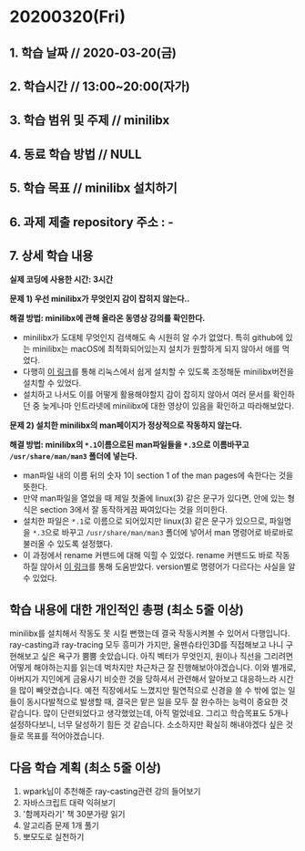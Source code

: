 # 20200320\(Fri\)

## 1. 학습 날짜 // 2020-03-20\(금\)

## 2. 학습시간 // 13:00~20:00\(자가\)

## 3. 학습 범위 및 주제 // minilibx

## 4. 동료 학습 방법 // NULL

## 5. 학습 목표 // minilibx 설치하기

## 6. 과제 제출 repository 주소 : -

## 7. 상세 학습 내용

**실제 코딩에 사용한 시간: 3시간**

**문제 1\) 우선 minilibx가 무엇인지 감이 잡히지 않는다..**

**해결 방법: minilibx에 관해 올라온 동영상 강의를 확인한다.**

* minilibx가 도대체 무엇인지 검색해도 속 시원히 알 수가 없었다. 특히 github에 있는 minilibx는 macOS에 최적화되어있는지 설치가 원할하게 되지 않아서 애를 먹었다.
* 다행히 [이 링크](https://github.com/Artygo8/minilibx_linux)를 통해 리눅스에서 쉽게 설치할 수 있도록 조정해둔 minilibx버전을 설치할 수 있었다.
* 설치하고 나서도 이를 어떻게 활용해야할지 감이 잡히지 않아서 여러 문서를 확인하던 중 늦게나마 인트라넷에 minilibx에 대한 영상이 있음을 확인하고 따라해보았다.

**문제 2\) 설치한 minilibx의 man페이지가 정상적으로 작동하지 않는다.**

**해결 방법: minilibx의 `*.1`이름으로된 man파일들을 `*.3`으로 이름바꾸고 `/usr/share/man/man3` 폴더에 넣는다.**

* man파일 내의 이름 뒤의 숫자 1이 section 1 of the man pages에 속한다는 것을 뜻한다.
* 만약 man파일을 열었을 때 제일 첫줄에 linux\(3\) 같은 문구가 있다면, 안에 있는 형식은 section 3에서 잘 동작하게끔 짜여있다는 것을 의미한다.
* 설치한 파일은 `*.1`로 이름으로 되어있지만 linux\(3\) 같은 문구가 있으므로, 파일명을 `*.3`으로 바꾸고 `/usr/share/man/man3` 폴더에 넣어서 man 명령어로 바로바로 불러올 수 있도록 설정했다.
* 이 과정에서 rename 커맨드에 대해 익힐 수 있었다. rename 커맨드도 바로 작동하질 않아서 [이 링크](https://askubuntu.com/questions/1024960/rename-not-working)를 통해 도움받았다. version별로 명령어가 다르다는 사실을 알 수 있었다.

## 학습 내용에 대한 개인적인 총평 \(최소 5줄 이상\)

minilibx를 설치해서 작동도 못 시킬 뻔했는데 결국 작동시켜볼 수 있어서 다행입니다. ray-casting과 ray-tracing 모두 흥미가 가지만, 울펜슈타인3D를 직접해보고 나니 구현해보고 싶은 욕구가 뿜뿜 솟았습니다. 아직 벡터가 무엇인지, 원이나 직선을 그리려면 어떻게 해야하는지를 읽는데 벅차지만 차근차근 잘 진행해보아야겠습니다. 이와 별개로, 아버지가 지인에게 금융사기 비슷한 것을 당하셔서 관련해서 알아보고 대응하느라 시간을 많이 빼앗겼습니다. 예전 직장에서도 느꼈지만 필연적으로 신경을 쓸 수 밖에 없는 일들이 동시다발적으로 발생할 때, 결국은 맡은 일을 모두 잘 완수하는 능력이 중요한 것 같습니다. 많이 단련되었다고 생각했었는데, 아직 멀었네요. 그리고 학습목표도 5개나 설정하다보니, 너무 달성하기 힘든 것 같습니다. 소소하지만 확실히 해내야겠다 싶은 것들로 목표를 적어야겠습니다.

## 다음 학습 계획 \(최소 5줄 이상\)

1. wpark님이 추천해준 ray-casting관련 강의 들어보기
2. 자바스크립트 대략 익혀보기
3. '함께자라기' 책 30분가량 읽기
4. 알고리즘 문제 1개 풀기
5. 뽀모도로 실천하기

